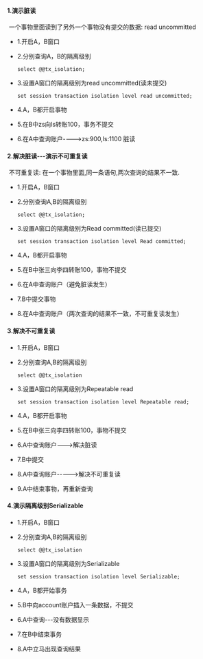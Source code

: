 #### 1.演示脏读

​	一个事物里面读到了另外一个事物没有提交的数据: read uncommitted

- 1.开启A，B窗口

- 2.分别查询A，B的隔离级别

  ```
  select @@tx_isolation;
  ```

- 3.设置A窗口的隔离级别为read uncommitted(读未提交)

  ```
  set session transaction isolation level read uncommitted;
  ```

- 4.A，B都开启事物

- 5.在B中zs向ls转账100，事务不提交

- 6.在A中查询账户---->zs:900,ls:1100  脏读

#### 2.解决脏读---演示不可重复读

​	不可重复读: 在一个事物里面,同一条语句,两次查询的结果不一致.

- 1.开启A，B窗口

- 2.分别查询A,B的隔离级别

  ```
  select @@tx_isolation;
  ```

- 3.设置A窗口的隔离级别为Read committed(读已提交)

  ```
  set session transaction isolation level Read committed;
  ```

- 4.A，B都开启事物

- 5.在B中张三向李四转账100，事物不提交

- 6.在A中查询账户（避免脏读发生）

- 7.B中提交事物

- 8.在A中查询账户（两次查询的结果不一致，不可重复读发生）

#### 3.解决不可重复读

- 1.开启A，B窗口

- 2.分别查询A,B的隔离级别

  ```
  select @@tx_isolation
  ```

- 3.设置A窗口的隔离级别为Repeatable read

  ```
  set session transaction isolation level Repeatable read;
  ```


- 4.A，B都开启事物
- 5.在B中张三向李四转账100，事物不提交
- 6.A中查询账户--->解决脏读
- 7.B中提交
- 8.A中查询账户----->解决不可重复读
- 9.A中结束事物，再重新查询

#### 4.演示隔离级别Serializable

- 1.开启A，B窗口

- 2.分别查询A,B的隔离级别

  ```
  select @@tx_isolation
  ```

- 3.设置A窗口的隔离级别为Serializable

  ```
  set session transaction isolation level Serializable;
  ```


- 4.A，B都开始事务


- 5.B中向account账户插入一条数据，不提交
- 6.A中查询---没有数据显示
- 7.在B中结束事务
- 8.A中立马出现查询结果